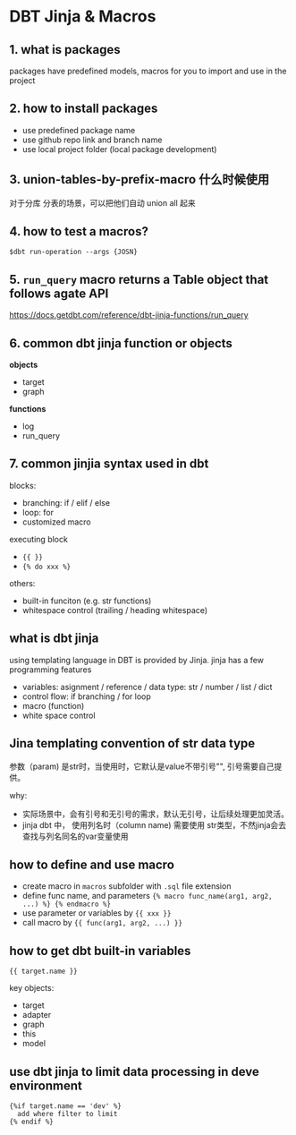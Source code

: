 # DBT Jinja & Macros


## 1. what is packages

packages have predefined models, macros for you to import and use in the project


## 2. how to install packages

- use predefined package name
- use github repo link and branch name
- use local project folder (local package development)


## 3. union-tables-by-prefix-macro 什么时候使用
对于分库 分表的场景，可以把他们自动 union all 起来


## 4. how to test a macros?

`$dbt run-operation --args {JOSN}`

## 5. `run_query` macro returns a Table object that follows agate API

https://docs.getdbt.com/reference/dbt-jinja-functions/run_query

## 6. common dbt jinja function or objects 

**objects** 

- target 
- graph 

**functions**
- log 
- run_query


## 7. common jinjia syntax used in dbt 

blocks:

- branching: if / elif  / else 
- loop: for 
- customized macro 

executing block
- `{{ }}`
- `{% do xxx %}`

others:
- built-in funciton (e.g. str functions)
- whitespace control (trailing / heading whitespace)

## what is dbt jinja

using templating language in DBT is provided by Jinja.
jinja has a few programming features

- variables: asignment / reference / data type: str / number / list / dict
- control flow: if branching / for loop 
- macro (function)
- white space control

## Jina templating convention of str data type 

参数（param) 是str时，当使用时，它默认是value不带引号"", 引号需要自己提供。

why: 

- 实际场景中，会有引号和无引号的需求，默认无引号，让后续处理更加灵活。
- jinja dbt 中， 使用列名时（column name) 需要使用 str类型，不然jinja会去查找与列名同名的var变量使用

## how to define and use macro 

- create macro in `macros` subfolder with `.sql` file extension
- define func name, and parameters `{% macro func_name(arg1, arg2, ...) %} {% endmacro %}`
- use parameter or variables by `{{ xxx }}`
- call macro by `{{ func(arg1, arg2, ...) }}`


## how to get dbt built-in variables

`{{ target.name }}`

key objects:

- target
- adapter 
- graph 
- this 
- model


## use dbt jinja to limit data processing in deve environment 

```
{%if target.name == 'dev' %}
  add where filter to limit 
{% endif %}
```